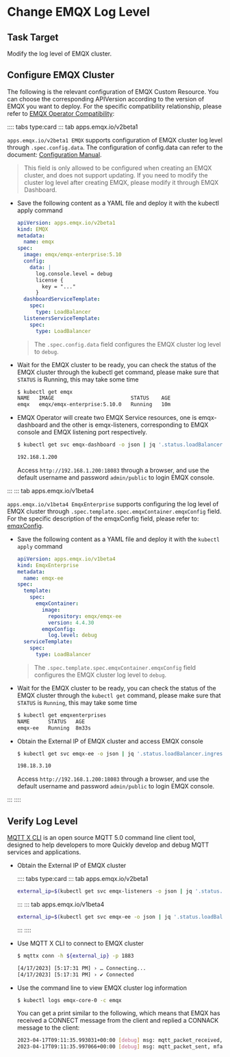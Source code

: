 # Change EMQX Log Level

## Task Target

Modify the log level of EMQX cluster.

## Configure EMQX Cluster

The following is the relevant configuration of EMQX Custom Resource. You can choose the corresponding APIVersion according to the version of EMQX you want to deploy. For the specific compatibility relationship, please refer to [EMQX Operator Compatibility](../index.md):

:::: tabs type:card
::: tab apps.emqx.io/v2beta1

`apps.emqx.io/v2beta1 EMQX` supports configuration of EMQX cluster log level through `.spec.config.data`. The configuration of config.data can refer to the document: [Configuration Manual](https://www.emqx.io/docs/en/v5.1/configuration/configuration-manual.html#configuration-manual).

> This field is only allowed to be configured when creating an EMQX cluster, and does not support updating. If you need to modify the cluster log level after creating EMQX, please modify it through EMQX Dashboard.

+ Save the following content as a YAML file and deploy it with the kubectl apply command

  ```yaml
  apiVersion: apps.emqx.io/v2beta1
  kind: EMQX
  metadata:
    name: emqx
  spec:
    image: emqx/emqx-enterprise:5.10
    config:
      data: |
        log.console.level = debug
        license {
          key = "..."
        }
    dashboardServiceTemplate:
      spec:
        type: LoadBalancer
    listenersServiceTemplate:
      spec:
        type: LoadBalancer
  ```

  > The `.spec.config.data` field configures the EMQX cluster log level to `debug`.

+ Wait for the EMQX cluster to be ready, you can check the status of the EMQX cluster through the kubectl get command, please make sure that `STATUS` is Running, this may take some time

  ```bash
  $ kubectl get emqx
  NAME   IMAGE                         STATUS    AGE
  emqx   emqx/emqx-enterprise:5.10.0   Running   10m
  ```

+ EMQX Operator will create two EMQX Service resources, one is emqx-dashboard and the other is emqx-listeners, corresponding to EMQX console and EMQX listening port respectively.

  ```bash
  $ kubectl get svc emqx-dashboard -o json | jq '.status.loadBalancer.ingress[0].ip'

  192.168.1.200
  ```

  Access `http://192.168.1.200:18083` through a browser, and use the default username and password `admin/public` to login EMQX console.

:::
::: tab apps.emqx.io/v1beta4

`apps.emqx.io/v1beta4 EmqxEnterprise` supports configuring the log level of EMQX cluster through `.spec.template.spec.emqxContainer.emqxConfig` field. For the specific description of the emqxConfig field, please refer to: [emqxConfig](../reference/v1beta4-reference.md#emqxtemplatespec).

+ Save the following content as a YAML file and deploy it with the `kubectl apply` command

  ```yaml
  apiVersion: apps.emqx.io/v1beta4
  kind: EmqxEnterprise
  metadata:
    name: emqx-ee
  spec:
    template:
      spec:
        emqxContainer:
          image:
            repository: emqx/emqx-ee
            version: 4.4.30
          emqxConfig:
            log.level: debug
    serviceTemplate:
      spec:
        type: LoadBalancer
  ```

  > The `.spec.template.spec.emqxContainer.emqxConfig` field configures the EMQX cluster log level to `debug`.

+ Wait for the EMQX cluster to be ready, you can check the status of the EMQX cluster through the `kubectl get` command, please make sure that `STATUS` is `Running`, this may take some time

  ```bash
  $ kubectl get emqxenterprises
  NAME      STATUS   AGE
  emqx-ee   Running  8m33s
  ```

+ Obtain the External IP of EMQX cluster and access EMQX console

  ```bash
  $ kubectl get svc emqx-ee -o json | jq '.status.loadBalancer.ingress[0].ip'

  198.18.3.10
  ```
  Access `http://192.168.1.200:18083` through a browser, and use the default username and password `admin/public` to login EMQX console.

:::
::::

## Verify Log Level

[MQTT X CLI](https://mqttx.app/cli) is an open source MQTT 5.0 command line client tool, designed to help developers to more Quickly develop and debug MQTT services and applications.

+ Obtain the External IP of EMQX cluster

  :::: tabs type:card
  ::: tab apps.emqx.io/v2beta1

  ```bash
  external_ip=$(kubectl get svc emqx-listeners -o json | jq '.status.loadBalancer.ingress[0].ip')
  ```
  :::
  ::: tab apps.emqx.io/v1beta4

  ```bash
  external_ip=$(kubectl get svc emqx-ee -o json | jq '.status.loadBalancer.ingress[0].ip')
  ```
  :::
  ::::

+ Use MQTT X CLI to connect to EMQX cluster

  ```bash
  $ mqttx conn -h ${external_ip} -p 1883

  [4/17/2023] [5:17:31 PM] › … Connecting...
  [4/17/2023] [5:17:31 PM] › ✔ Connected
  ```

+ Use the command line to view EMQX cluster log information

  ```bash
  $ kubectl logs emqx-core-0 -c emqx
  ```

  You can get a print similar to the following, which means that EMQX has received a CONNECT message from the client and replied a CONNACK message to the client:

  ```bash
  2023-04-17T09:11:35.993031+00:00 [debug] msg: mqtt_packet_received, mfa: emqx_channel:handle_in/2, line: 360, peername: 218.190.230.144:59457, clientid: mqttx_322680d9, packet: CONNECT(Q0, R0, D0, ClientId=mqttx_322680d9, ProtoName=MQTT, ProtoVsn=5, CleanStart=true, KeepAlive=30, Username=undefined, Password=), tag: MQTT
  2023-04-17T09:11:35.997066+00:00 [debug] msg: mqtt_packet_sent, mfa: emqx_connection:serialize_and_inc_stats_fun/1, line: 872, peername: 218.190.230.144:59457, clientid: mqttx_322680d9, packet: CONNACK(Q0, R0, D0, AckFlags=0, ReasonCode=0), tag: MQTT
  ```
